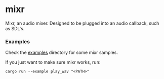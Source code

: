 # mixr
Mixr, an audio mixer. Designed to be plugged into an audio callback, such as SDL's.

### Examples
Check the [examples](examples/) directory for some mixr samples.

If you just want to make sure mixr works, run:

```
cargo run --example play_wav "<PATH>"
```